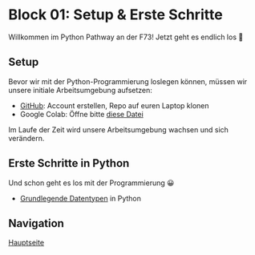 # Block 01: Setup & Erste Schritte

Willkommen im Python Pathway an der F73! Jetzt geht es endlich los 🚀

## Setup
Bevor wir mit der Python-Programmierung loslegen können, müssen wir unsere initiale Arbeitsumgebung aufsetzen:
* [GitHub](docs/GitHub.md): Account erstellen, Repo auf euren Laptop klonen
* Google Colab: Öffne bitte [diese Datei](ColabSetup.ipynb)

Im Laufe der Zeit wird unsere Arbeitsumgebung wachsen und sich verändern.

## Erste Schritte in Python
Und schon geht es los  mit der Programmierung 😀
* [Grundlegende Datentypen](GrundlegendeDatentypen.ipynb) in Python

## Navigation
 [Hauptseite](../../README.md)
